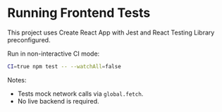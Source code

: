 # Running Frontend Tests

This project uses Create React App with Jest and React Testing Library preconfigured.

Run in non-interactive CI mode:
```bash
CI=true npm test -- --watchAll=false
```

Notes:
- Tests mock network calls via `global.fetch`.
- No live backend is required.
